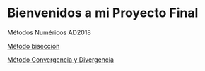 # Bienvenidos a mi Proyecto Final
Métodos Numéricos AD2018

[Método bisección](https://github.com/FerGrant/ProyectoFinal/tree/master/Biseccion)

[Método Convergencia y Divergencia](https://github.com/FerGrant/ProyectoFinal/tree/master/ConvergenciaDivergencia)


